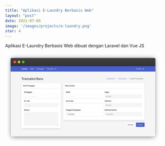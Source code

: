 ```yaml
---
title: "Aplikasi E-Laundry Berbasis Web"
layout: "post"
date: 2022-07-09
image: '/images/projects/e-laundry.png'
star: 4
---
```


Aplikasi E-Laundry Berbasis Web dibuat dengan Laravel dan Vue JS

![Preview](/images/projects/e-laundry.png)